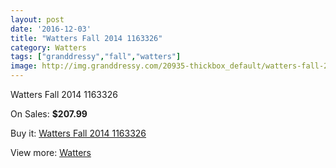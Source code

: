 ```yaml
---
layout: post
date: '2016-12-03'
title: "Watters Fall 2014 1163326"
category: Watters
tags: ["granddressy","fall","watters"]
image: http://img.granddressy.com/20935-thickbox_default/watters-fall-2014-1163326.jpg
---
```

Watters Fall 2014 1163326

On Sales: **$207.99**
<a href="https://www.granddressy.com/en/watters/19909-watters-fall-2014-1163326.html"><amp-img layout="responsive" width="600" height="600" src="//img.granddressy.com/20935-thickbox_default/watters-fall-2014-1163326.jpg" alt="Watters Fall 2014 1163326 0" /></a>

Buy it: [Watters Fall 2014 1163326](https://www.granddressy.com/en/watters/19909-watters-fall-2014-1163326.html "Watters Fall 2014 1163326")

View more: [Watters](https://www.granddressy.com/en/33-watters "Watters")